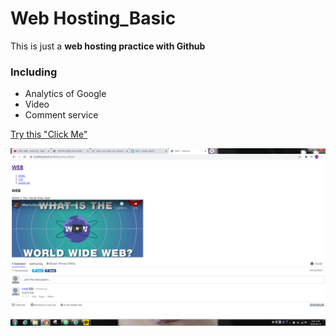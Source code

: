 # Web Hosting_Basic

This is just a **web hosting practice with Github**


### **Including**
- Analytics of Google
- Video
- Comment service


[Try this "Click Me"](https://lsw6684.github.io/WebHosting_Github/)

![alt text](Screen.PNG) 
